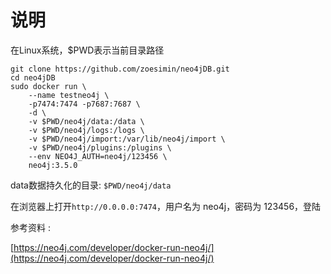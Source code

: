 # 说明 

在Linux系统，$PWD表示当前目录路径

```
git clone https://github.com/zoesimin/neo4jDB.git
cd neo4jDB
sudo docker run \
    --name testneo4j \
    -p7474:7474 -p7687:7687 \
    -d \
    -v $PWD/neo4j/data:/data \
    -v $PWD/neo4j/logs:/logs \
    -v $PWD/neo4j/import:/var/lib/neo4j/import \
    -v $PWD/neo4j/plugins:/plugins \
    --env NEO4J_AUTH=neo4j/123456 \
    neo4j:3.5.0
```

data数据持久化的目录: ```$PWD/neo4j/data```

在浏览器上打开```http://0.0.0.0:7474```，用户名为 neo4j，密码为 123456，登陆



参考资料 :

[https://neo4j.com/developer/docker-run-neo4j/](https://neo4j.com/developer/docker-run-neo4j/)

